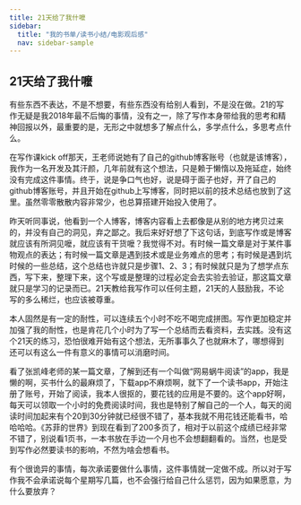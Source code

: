 ```yaml
---
title: 21天给了我什嚒
sidebar:
  title: "我的书单/读书小结/电影观后感"
  nav: sidebar-sample
---
```


## 21天给了我什嚒

有些东西不表达，不是不想要，有些东西没有给别人看到，不是没在做。21的写作无疑是我2018年最不后悔的事情，没有之一，除了写作本身带给我的思考和精神回报以外，最重要的是，无形之中就想多了解点什么，多学点什么，多思考点什么。

在写作课kick off那天，王老师说她有了自己的github博客账号（也就是该博客），我作为一名开发及其汗颜，几年前就有这个想法，只是赖于懒惰以及拖延症，始终没有完成这件事情。终于，说是争口气也好，说是碍于面子也好，开了自己的github博客账号，并且开始在github上写博客，同时把以前的技术总结也放到了这里。虽然零零散散内容非常少，也总算搭建开始投入使用了。

昨天听同事说，他看到一个人博客，博客内容看上去都像是从别的地方拷贝过来的，并没有自己的洞见，弃之鄙之。我后来好好想了下这句话，到底写作或是博客就应该有所洞见嚒，就应该有干货嚒？我觉得不对。有时候一篇文章是对于某件事物观点的表达；有时候一篇文章是遇到技术或是业务难点的思考；有时候是遇到坑时候的一些总结，这个总结也许就只是步骤1、2、3；有时候就只是为了想学点东西，写下来，整理下来，这个写或是整理的过程必定会去实验去验证，那这篇文章就只是学习的记录而已。21天教给我写作可以任何主题，21天的人鼓励我，不论写的多么稀烂，也应该被尊重。

本人固然是有一定的耐性，可以连续五个小时不吃不喝完成拼图。写作更加稳定并加强了我的耐性，也是肯花几个小时为了写一个总结而去看资料，去实践。没有这个21天的练习，恐怕很难开始有这个想法，无所事事久了也就麻木了，哪想得到还可以有这么一件有意义的事情可以消磨时间。

看了张凯峰老师的某一篇文章，了解到还有一个叫做“网易蜗牛阅读”的app，我是懒的啊，买书什么的最麻烦了，下载app不麻烦啊，就下了一个读书app，开始注册了账号，开始了阅读，我本人很抠的，要花钱的应用是不要的。这个app好啊，每天可以领取一个小时的免费阅读时间，我也是特别了解自己的一个人，每天的阅读时间加起来有个20到30分钟就已经很不错了，基本我就不用花钱还能看书，哈哈哈哈。《苏菲的世界》到现在看到了200多页了，相对于以前这个成绩已经非常不错了，别说看1页书，一本书放在手边一个月也不会想翻翻看的。当然，也是受到写作必然要读书的影响，不然为啥会想看书。

有个很诡异的事情，每次承诺要做什么事情，这件事情就一定做不成。所以对于写作我不会承诺说每个星期写几篇，也不会强行给自己什么惩罚，因为如果愿意，为什么要放弃？
